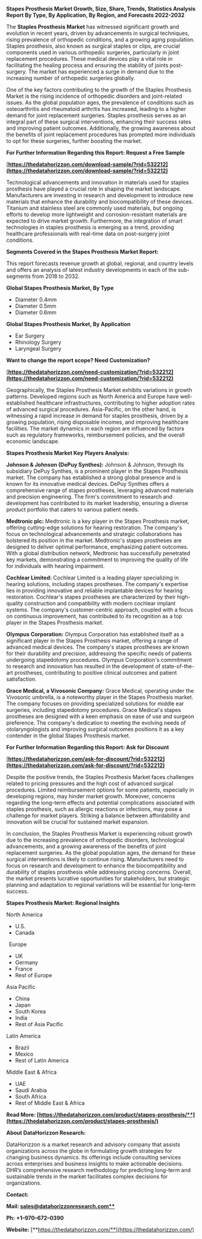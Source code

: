 ﻿**Stapes Prosthesis Market Growth, Size, Share, Trends, Statistics Analysis Report By Type, By Application, By Region, and Forecasts 2022-2032**


The **Staples Prosthesis Market** has witnessed significant growth and evolution in recent years, driven by advancements in surgical techniques, rising prevalence of orthopedic conditions, and a growing aging population. Staples prosthesis, also known as surgical staples or clips, are crucial components used in various orthopedic surgeries, particularly in joint replacement procedures. These medical devices play a vital role in facilitating the healing process and ensuring the stability of joints post-surgery. The market has experienced a surge in demand due to the increasing number of orthopedic surgeries globally.

One of the key factors contributing to the growth of the Staples Prosthesis Market is the rising incidence of orthopedic disorders and joint-related issues. As the global population ages, the prevalence of conditions such as osteoarthritis and rheumatoid arthritis has increased, leading to a higher demand for joint replacement surgeries. Staples prosthesis serves as an integral part of these surgical interventions, enhancing their success rates and improving patient outcomes. Additionally, the growing awareness about the benefits of joint replacement procedures has prompted more individuals to opt for these surgeries, further boosting the market. 

**For Further Information Regarding this Report: Request a Free Sample**	

[**https://thedatahorizzon.com/download-sample/?rid=532212](https://thedatahorizzon.com/download-sample/?rid=532212)** 

Technological advancements and innovation in materials used for staples prosthesis have played a crucial role in shaping the market landscape. Manufacturers are investing in research and development to introduce new materials that enhance the durability and biocompatibility of these devices. Titanium and stainless steel are commonly used materials, but ongoing efforts to develop more lightweight and corrosion-resistant materials are expected to drive market growth. Furthermore, the integration of smart technologies in staples prosthesis is emerging as a trend, providing healthcare professionals with real-time data on post-surgery joint conditions.

**Segments Covered in the Stapes Prosthesis Market Report:**

This report forecasts revenue growth at global, regional, and country levels and offers an analysis of latest industry developments in each of the sub-segments from 2018 to 2032.

**Global Stapes Prosthesis Market, By Type**

- Diameter 0.4mm
- Diameter 0.5mm
- Diameter 0.6mm

**Global Stapes Prosthesis Market, By Application**

- Ear Surgery
- Rhinology Surgery
- Laryngeal Surgery

**Want to change the report scope? Need Customization?**

[**https://thedatahorizzon.com/need-customization/?rid=532212](https://thedatahorizzon.com/need-customization/?rid=532212)** 

Geographically, the Staples Prosthesis Market exhibits variations in growth patterns. Developed regions such as North America and Europe have well-established healthcare infrastructures, contributing to higher adoption rates of advanced surgical procedures. Asia-Pacific, on the other hand, is witnessing a rapid increase in demand for staples prosthesis, driven by a growing population, rising disposable incomes, and improving healthcare facilities. The market dynamics in each region are influenced by factors such as regulatory frameworks, reimbursement policies, and the overall economic landscape.

**Stapes Prosthesis Market Key Players Analysis:** 

**Johnson & Johnson (DePuy Synthes):** Johnson & Johnson, through its subsidiary DePuy Synthes, is a prominent player in the Stapes Prosthesis market. The company has established a strong global presence and is known for its innovative medical devices. DePuy Synthes offers a comprehensive range of stapes prostheses, leveraging advanced materials and precision engineering. The firm's commitment to research and development has contributed to its market leadership, ensuring a diverse product portfolio that caters to various patient needs.

**Medtronic plc:** Medtronic is a key player in the Stapes Prosthesis market, offering cutting-edge solutions for hearing restoration. The company's focus on technological advancements and strategic collaborations has bolstered its position in the market. Medtronic's stapes prostheses are designed to deliver optimal performance, emphasizing patient outcomes. With a global distribution network, Medtronic has successfully penetrated key markets, demonstrating a commitment to improving the quality of life for individuals with hearing impairment.

**Cochlear Limited:** Cochlear Limited is a leading player specializing in hearing solutions, including stapes prostheses. The company's expertise lies in providing innovative and reliable implantable devices for hearing restoration. Cochlear's stapes prostheses are characterized by their high-quality construction and compatibility with modern cochlear implant systems. The company's customer-centric approach, coupled with a focus on continuous improvement, has contributed to its recognition as a top player in the Stapes Prosthesis market.

**Olympus Corporation:** Olympus Corporation has established itself as a significant player in the Stapes Prosthesis market, offering a range of advanced medical devices. The company's stapes prostheses are known for their durability and precision, addressing the specific needs of patients undergoing stapedotomy procedures. Olympus Corporation's commitment to research and innovation has resulted in the development of state-of-the-art prostheses, contributing to positive clinical outcomes and patient satisfaction.

**Grace Medical, a Vivosonic Company:** Grace Medical, operating under the Vivosonic umbrella, is a noteworthy player in the Stapes Prosthesis market. The company focuses on providing specialized solutions for middle ear surgeries, including stapedotomy procedures. Grace Medical's stapes prostheses are designed with a keen emphasis on ease of use and surgeon preference. The company's dedication to meeting the evolving needs of otolaryngologists and improving surgical outcomes positions it as a key contender in the global Stapes Prosthesis market.

**For Further Information Regarding this Report: Ask for Discount**	

[**https://thedatahorizzon.com/ask-for-discount/?rid=532212](https://thedatahorizzon.com/ask-for-discount/?rid=532212)** 

Despite the positive trends, the Staples Prosthesis Market faces challenges related to pricing pressures and the high cost of advanced surgical procedures. Limited reimbursement options for some patients, especially in developing regions, may hinder market growth. Moreover, concerns regarding the long-term effects and potential complications associated with staples prosthesis, such as allergic reactions or infections, may pose a challenge for market players. Striking a balance between affordability and innovation will be crucial for sustained market expansion. 

In conclusion, the Staples Prosthesis Market is experiencing robust growth due to the increasing prevalence of orthopedic disorders, technological advancements, and a growing awareness of the benefits of joint replacement surgeries. As the global population ages, the demand for these surgical interventions is likely to continue rising. Manufacturers need to focus on research and development to enhance the biocompatibility and durability of staples prosthesis while addressing pricing concerns. Overall, the market presents lucrative opportunities for stakeholders, but strategic planning and adaptation to regional variations will be essential for long-term success.

**Stapes Prosthesis Market: Regional Insights**

North America

- U.S.
- Canada

` `Europe

- UK
- Germany
- France
- Rest of Europe

Asia Pacific

- China
- Japan
- South Korea
- India
- Rest of Asia Pacific

Latin America

- Brazil
- Mexico
- Rest of Latin America

Middle East & Africa

- UAE
- Saudi Arabia
- South Africa
- Rest of Middle East & Africa

**Read More: [https://thedatahorizzon.com/product/stapes-prosthesis/**](https://thedatahorizzon.com/product/stapes-prosthesis/)** 

**About DataHorizzon Research:**

DataHorizzon is a market research and advisory company that assists organizations across the globe in formulating growth strategies for changing business dynamics. Its offerings include consulting services across enterprises and business insights to make actionable decisions. DHR’s comprehensive research methodology for predicting long-term and sustainable trends in the market facilitates complex decisions for organizations.

**Contact:**

**Mail: [sales@datahorizzonresearch.com**](mailto:sales@datahorizzonresearch.com)**

**Ph:** **+1–970–672–0390**

**Website:** [**https://thedatahorizzon.com/**](https://thedatahorizzon.com/)

